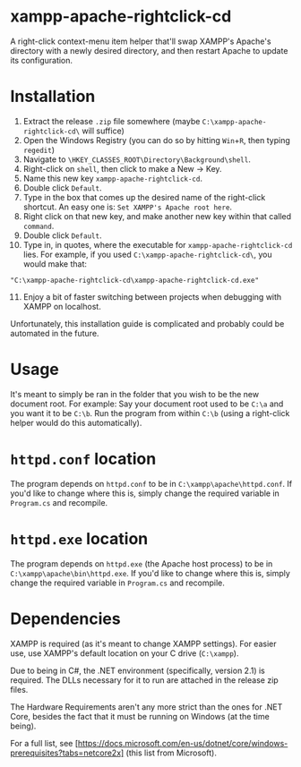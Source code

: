 # xampp-apache-rightclick-cd
A right-click context-menu item helper that'll swap XAMPP's Apache's directory with a newly desired directory,
and then restart Apache to update its configuration.

# Installation

1.  Extract the release `.zip` file somewhere (maybe `C:\xampp-apache-rightclick-cd\` will suffice)
2.  Open the Windows Registry (you can do so by hitting `Win`+`R`, then typing `regedit`)
3.  Navigate to `\HKEY_CLASSES_ROOT\Directory\Background\shell`.
4.  Right-click on `shell`, then click to make a New -> Key.
5.  Name this new key `xampp-apache-rightclick-cd`.
6.  Double click `Default`.
7.  Type in the box that comes up the desired name of the right-click shortcut. An easy one is:
    `Set XAMPP's Apache root here`.
8.  Right click on that new key, and make another new key within that called `command`.
9.  Double click `Default`.
10. Type in, in quotes, where the executable for `xampp-apache-rightclick-cd` lies. For example,
    if you used `C:\xampp-apache-rightclick-cd\`, you would make that:

```
"C:\xampp-apache-rightclick-cd\xampp-apache-rightclick-cd.exe"
```

11. Enjoy a bit of faster switching between projects when debugging with XAMPP on localhost.

Unfortunately, this installation guide is complicated and probably could be automated in the future.

# Usage

It's meant to simply be ran in the folder that you wish to be the new document root.
For example: Say your document root used to be `C:\a` and you want it to be `C:\b`.
Run the program from within `C:\b` (using a right-click helper would do this automatically).

# `httpd.conf` location

The program depends on `httpd.conf` to be in `C:\xampp\apache\httpd.conf`.
If you'd like to change where this is, simply change the required variable in `Program.cs`
and recompile.

# `httpd.exe` location

The program depends on `httpd.exe` (the Apache host process) to be in `C:\xampp\apache\bin\httpd.exe`.
If you'd like to change where this is, simply change the required variable in `Program.cs`
and recompile.

# Dependencies

XAMPP is required (as it's meant to change XAMPP settings). For easier use, use XAMPP's default location
on your C drive (`C:\xampp`).

Due to being in C#, the .NET environment (specifically, version 2.1) is required.
The DLLs necessary for it to run are attached in the release zip files.

The Hardware Requirements aren't any more strict than the ones for .NET Core,
besides the fact that it must be running on Windows (at the time being).

For a full list, see [https://docs.microsoft.com/en-us/dotnet/core/windows-prerequisites?tabs=netcore2x]
(this list from Microsoft).